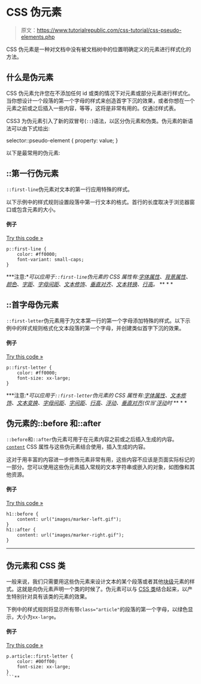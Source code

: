 # CSS 伪元素

> 原文：<https://www.tutorialrepublic.com/css-tutorial/css-pseudo-elements.php>

CSS 伪元素是一种对文档中没有被文档树中的位置明确定义的元素进行样式化的方法。

## 什么是伪元素

CSS 伪元素允许您在不添加任何 id 或类的情况下对元素或部分元素进行样式化。当你想设计一个段落的第一个字母的样式来创造首字下沉的效果，或者你想在一个元素之前或之后插入一些内容，等等，这将是非常有用的。仅通过样式表。

CSS3 为伪元素引入了新的双冒号(`::`)语法，以区分伪元素和伪类。伪元素的新语法可以由下式给出:

selector::pseudo-element { property: value; }

以下是最常用的伪元素:

## ::第一行伪元素

`::first-line`伪元素对文本的第一行应用特殊的样式。

以下示例中的样式规则设置段落中第一行文本的格式。首行的长度取决于浏览器窗口或包含元素的大小。

#### 例子

[Try this code »](../codelab.php?topic=css&file=first-line-pseudo-element "Try this code using online Editor")

```
p::first-line {
    color: #ff0000;
    font-variant: small-caps;
}
```

 ***注意:**可以应用于`::first-line`伪元素的 CSS 属性有:[字体属性](#)、[背景属性](#)、[颜色](#)、[字距](#)、[字母间距](#)、[文本修饰](#)、[垂直对齐](#)、[文本转换](#)、[行高](#)。*  ** * *

## ::首字母伪元素

`::first-letter`伪元素用于为文本第一行的第一个字母添加特殊的样式。以下示例中的样式规则格式化文本段落的第一个字母，并创建类似首字下沉的效果。

#### 例子

[Try this code »](../codelab.php?topic=css&file=first-letter-pseudo-element "Try this code using online Editor")

```
p::first-letter {
    color: #ff0000;
    font-size: xx-large;
}
```

 ***注意:**可以应用于`::first-letter`伪元素的 CSS 属性有:[字体属性](#)、[文本修饰](#)、[文本变换](#)、[字母间距](#)、[字间距](#)、[行高](#)、[浮动](#)、[垂直对齐](#)(仅当'[浮动](#)时*  ** * *

## 伪元素的::before 和::after

`::before`和`::after`伪元素可用于在元素内容之前或之后插入生成的内容。 [`content`](../css-reference/css-content-property.php) CSS 属性与这些伪元素结合使用，插入生成的内容。

这对于用丰富的内容进一步修饰元素非常有用，这些内容不应该是页面实际标记的一部分。您可以使用这些伪元素插入常规的文本字符串或嵌入的对象，如图像和其他资源。

#### 例子

[Try this code »](../codelab.php?topic=css&file=before-and-after-pseudo-elements "Try this code using online Editor")

```
h1::before {
    content: url("images/marker-left.gif");
}
h1::after {
    content: url("images/marker-right.gif");
}
```

* * *

## 伪元素和 CSS 类

一般来说，我们只需要用这些伪元素来设计文本的某个段落或者其他[块级](css-visual-formatting.php#block-level)元素的样式。这就是向伪元素声明一个类的时候了。伪元素可以与 [CSS 类](css-selectors.php)结合起来，以产生特别针对具有该类的元素的效果。

下例中的样式规则将显示所有带`class="article"`的段落的第一个字母，以绿色显示，大小为`xx-large`。

#### 例子

[Try this code »](../codelab.php?topic=css&file=using-pseudo-elements-with-classes "Try this code using online Editor")

```
p.article::first-letter {
    color: #00ff00;
    font-size: xx-large;
}
```**